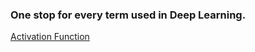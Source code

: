 ### One stop for every term used in Deep Learning.

[Activation Function](deeplearning_glossary/A/2019-02-05-activation-function.md)
